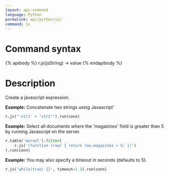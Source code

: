 ```yaml
---
layout: api-command 
language: Python
permalink: api/python/js/
command: js
---
```


# Command syntax #

{% apibody %}
r.js(jsString) &rarr; value
{% endapibody %}

# Description #

Create a javascript expression.

__Example:__ Concatenate two strings using Javascript'

```py
r.js("'str1' + 'str2'").run(conn)
```

__Example:__ Select all documents where the 'magazines' field is greater than 5 by running Javascript on the server.

```py
r.table('marvel').filter(
    r.js('(function (row) { return row.magazines > 5; })')
).run(conn)
```


__Example:__ You may also specify a timeout in seconds (defaults to 5).

```py
r.js('while(true) {}', timeout=1.3).run(conn)
```


